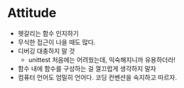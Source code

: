 # Attitude

* 헷갈리는 함수 인지하기
* 무식한 접근이 나을 때도 많다.
* 디버깅 대충하지 말 것
  * unittest 처음에는 어려웠는데, 익숙해지니까 유용하더라!
* 함수 내에 함수를 구성하는 걸 껄끄럽게 생각하지 말자
* 컴퓨터 언어도 엄밀히 언어다. 코딩 컨벤션을 숙지하고 따르자.